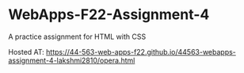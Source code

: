 # WebApps-F22-Assignment-4
A practice assignment for HTML with CSS


Hosted AT: https://44-563-web-apps-f22.github.io/44563-webapps-assignment-4-lakshmi2810/opera.html
